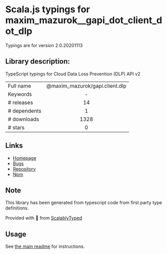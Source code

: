 
# Scala.js typings for maxim_mazurok__gapi_dot_client_dot_dlp

Typings are for version 2.0.20201113

## Library description:
TypeScript typings for Cloud Data Loss Prevention (DLP) API v2

|                    |                 |
| ------------------ | :-------------: |
| Full name          | @maxim_mazurok/gapi.client.dlp |
| Keywords           | - |
| # releases         | 14 |
| # dependents       | 1 |
| # downloads        | 1328 |
| # stars            | 0 |

## Links
- [Homepage](https://github.com/Maxim-Mazurok/google-api-typings-generator#readme)
- [Bugs](https://github.com/Maxim-Mazurok/google-api-typings-generator/issues)
- [Repository](https://github.com/Maxim-Mazurok/google-api-typings-generator)
- [Npm](https://www.npmjs.com/package/%40maxim_mazurok%2Fgapi.client.dlp)
    


## Note
This library has been generated from typescript code from first party type definitions.

Provided with :purple_heart: from [ScalablyTyped](https://github.com/oyvindberg/ScalablyTyped)

## Usage
See [the main readme](../../readme.md) for instructions.



